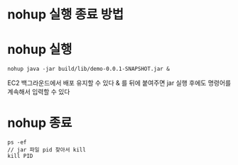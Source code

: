 # nohup 실행 종료 방법

# nohup 실행
```
nohup java -jar build/lib/demo-0.0.1-SNAPSHOT.jar &
```
EC2 백그라운드에서 배포 유지할 수 있다 
& 를 뒤에 붙여주면 jar 실행 후에도 명령어를
계속해서 입력할 수 있다 

# nohup 종료 
```
ps -ef
// jar 파일 pid 찾아서 kill
kill PID
```